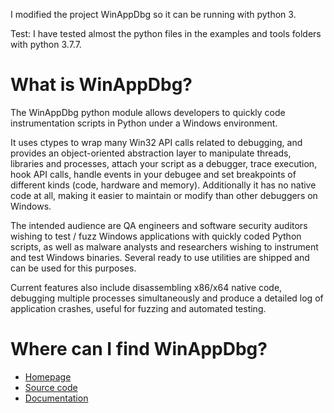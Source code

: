 I modified the project WinAppDbg so it can be running with python 3.

Test:
	I have tested almost the python files in the examples and tools folders with python 3.7.7. 

What is WinAppDbg?
==================

The WinAppDbg python module allows developers to quickly code instrumentation
scripts in Python under a Windows environment.

It uses ctypes to wrap many Win32 API calls related to debugging, and provides
an object-oriented abstraction layer to manipulate threads, libraries and
processes, attach your script as a debugger, trace execution, hook API calls,
handle events in your debugee and set breakpoints of different kinds (code,
hardware and memory). Additionally it has no native code at all, making it
easier to maintain or modify than other debuggers on Windows.

The intended audience are QA engineers and software security auditors wishing to
test / fuzz Windows applications with quickly coded Python scripts, as well as malware
analysts and researchers wishing to instrument and test Windows binaries. Several
ready to use utilities are shipped and can be used for this purposes.

Current features also include disassembling x86/x64 native code, debugging
multiple processes simultaneously and produce a detailed log of application
crashes, useful for fuzzing and automated testing.

Where can I find WinAppDbg?
===========================

 * [Homepage](https://github.com/MarioVilas/winappdbg/)
 * [Source code](https://github.com/MarioVilas/winappdbg/releases/tag/winappdbg_v1.6)
 * [Documentation](http://winappdbg.readthedocs.io/en/latest/)

